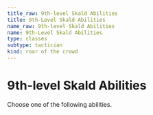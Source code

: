 ```yaml
---
title_raw: 9th-level Skald Abilities
title: 9th-Level Skald Abilities
name_raw: 9th-level Skald Abilities
name: 9th-Level Skald Abilities
type: classes
subtype: tactician
kind: roar of the crowd
---
```


# 9th-level Skald Abilities

Choose one of the following abilities.
